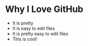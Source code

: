 # Why I Love GitHub

* It is pretty
* It is easy to edit files
* It is pretty easy to edit files
* This is cool!
